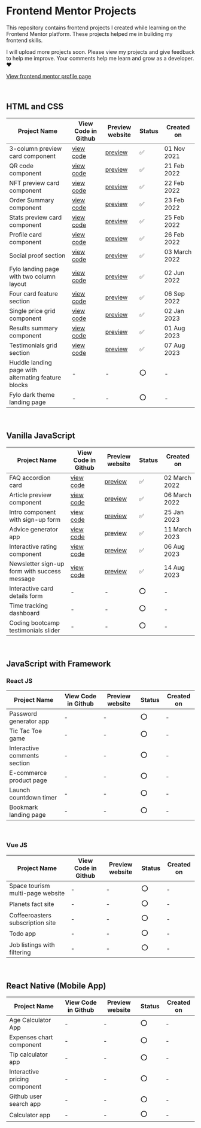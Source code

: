 # Frontend Mentor Projects

This repository contains frontend projects I created while learning on the Frontend Mentor platform. These projects helped me in building my frontend skills.

I will upload more projects soon. Please view my projects and give feedback to help me improve. Your comments help me learn and grow as a developer. ❤️

[View frontend mentor profile page](https://www.frontendmentor.io/profile/mayurDayal2000)

<br>

## HTML and CSS

| Project Name                                        | View Code in Github                                                                 | Preview website                                                                   | Status | Created on    |
| --------------------------------------------------- | ----------------------------------------------------------------------------------- | --------------------------------------------------------------------------------- | ------ | ------------- |
| 3-column preview card component                     | [view code](https://github.com/mayurDayal2000/3-column-preview-card-component-main) | [preview](https://mayurdayal2000.github.io/3-column-preview-card-component-main/) | ✅     | 01 Nov 2021   |
| QR code component                                   | [view code](https://github.com/mayurDayal2000/qr-code-component-main)               | [preview](https://mayurdayal2000.github.io/qr-code-component-main/)               | ✅     | 21 Feb 2022   |
| NFT preview card component                          | [view code](https://github.com/mayurDayal2000/nft-preview-card-component-main)      | [preview](https://mayurdayal2000.github.io/nft-preview-card-component-main/)      | ✅     | 22 Feb 2022   |
| Order Summary component                             | [view code](https://github.com/mayurDayal2000/order-summary-component-main)         | [preview](https://mayurdayal2000.github.io/order-summary-component-main/)         | ✅     | 23 Feb 2022   |
| Stats preview card component                        | [view code](https://github.com/mayurDayal2000/stats-preview-card-component-main)    | [preview](https://mayurdayal2000.github.io/stats-preview-card-component-main/)    | ✅     | 25 Feb 2022   |
| Profile card component                              | [view code](https://github.com/mayurDayal2000/profile-card-component)               | [preview](https://mayurdayal2000.github.io/profile-card-component/)               | ✅     | 26 Feb 2022   |
| Social proof section                                | [view code](https://github.com/mayurDayal2000/social-proof-section-main)            | [preview](https://mayurdayal2000.github.io/social-proof-section-main/)            | ✅     | 03 March 2022 |
| Fylo landing page with two column layout            | [view code](https://github.com/mayurDayal2000/Fylo-landing-page-challenge)          | [preview](https://mayurdayal2000.github.io/Fylo-landing-page-challenge/)          | ✅     | 02 Jun 2022   |
| Four card feature section                           | [view code](https://github.com/mayurDayal2000/four-card-feature-section-main)       | [preview](https://mayurdayal2000.github.io/four-card-feature-section-main/)       | ✅     | 06 Sep 2022   |
| Single price grid component                         | [view code](https://github.com/mayurDayal2000/single-price-grid-component)          | [preview](https://mayurdayal2000.github.io/single-price-grid-component/)          | ✅     | 02 Jan 2023   |
| Results summary component                           | [view code](https://github.com/mayurDayal2000/results-summary-component-main)       | [preview](https://mayurdayal2000.github.io/results-summary-component-main/)       | ✅     | 01 Aug 2023   |
| Testimonials grid section                           | [view code](https://github.com/mayurDayal2000/testimonials-grid-section-main)       | [preview](https://mayurdayal2000.github.io/testimonials-grid-section-main/)       | ✅     | 07 Aug 2023   |
| Huddle landing page with alternating feature blocks | -                                                                                   | -                                                                                 | ⭕     | -             |
| Fylo dark theme landing page                        | -                                                                                   | -                                                                                 | ⭕     | -             |

<br>

## Vanilla JavaScript

| Project Name                                 | View Code in Github                                                                             | Preview website                                                                               | Status | Created on    |
| -------------------------------------------- | ----------------------------------------------------------------------------------------------- | --------------------------------------------------------------------------------------------- | ------ | ------------- |
| FAQ accordion card                           | [view code](https://github.com/mayurDayal2000/faq-accordion-card-main)                          | [preview](https://mayurdayal2000.github.io/faq-accordion-card-main/)                          | ✅     | 02 March 2022 |
| Article preview component                    | [view code](https://github.com/mayurDayal2000/article-preview-component-main)                   | [preview](https://mayurdayal2000.github.io/article-preview-component-main/)                   | ✅     | 06 March 2022 |
| Intro component with sign-up form            | [view code](https://github.com/mayurDayal2000/intro-component-with-signup-form)                 | [preview](https://mayurdayal2000.github.io/intro-component-with-signup-form/)                 | ✅     | 25 Jan 2023   |
| Advice generator app                         | [view code](https://github.com/mayurDayal2000/advice-generator-app-main)                        | [preview](https://mayurdayal2000.github.io/advice-generator-app-main/)                        | ✅     | 11 March 2023 |
| Interactive rating component                 | [view code](https://github.com/mayurDayal2000/interactive-rating-component-main)                | [preview](https://mayurdayal2000.github.io/interactive-rating-component-main/)                | ✅     | 06 Aug 2023   |
| Newsletter sign-up form with success message | [view code](https://github.com/mayurDayal2000/newsletter-signup-form-with-success-message-main) | [preview](https://mayurdayal2000.github.io/newsletter-signup-form-with-success-message-main/) | ✅     | 14 Aug 2023   |
| Interactive card details form                | -                                                                                               | -                                                                                             | ⭕     | -             |
| Time tracking dashboard                      | -                                                                                               | -                                                                                             | ⭕     | -             |
| Coding bootcamp testimonials slider          | -                                                                                               | -                                                                                             | ⭕     | -             |

<br>

## JavaScript with Framework

### React JS

| Project Name                 | View Code in Github | Preview website | Status | Created on |
| ---------------------------- | ------------------- | --------------- | ------ | ---------- |
| Password generator app       | -                   | -               | ⭕     | -          |
| Tic Tac Toe game             | -                   | -               | ⭕     | -          |
| Interactive comments section | -                   | -               | ⭕     | -          |
| E-commerce product page      | -                   | -               | ⭕     | -          |
| Launch countdown timer       | -                   | -               | ⭕     | -          |
| Bookmark landing page        | -                   | -               | ⭕     | -          |

<br>

### Vue JS

| Project Name                     | View Code in Github | Preview website | Status | Created on |
| -------------------------------- | ------------------- | --------------- | ------ | ---------- |
| Space tourism multi-page website | -                   | -               | ⭕     | -          |
| Planets fact site                | -                   | -               | ⭕     | -          |
| Coffeeroasters subscription site | -                   | -               | ⭕     | -          |
| Todo app                         | -                   | -               | ⭕     | -          |
| Job listings with filtering      | -                   | -               | ⭕     | -          |

<br>

## React Native (Mobile App)

| Project Name                  | View Code in Github | Preview website | Status | Created on |
| ----------------------------- | ------------------- | --------------- | ------ | ---------- |
| Age Calculator App            | -                   | -               | ⭕     | -          |
| Expenses chart component      | -                   | -               | ⭕     | -          |
| Tip calculator app            | -                   | -               | ⭕     | -          |
| Interactive pricing component | -                   | -               | ⭕     | -          |
| Github user search app        | -                   | -               | ⭕     | -          |
| Calculator app                | -                   | -               | ⭕     | -          |
